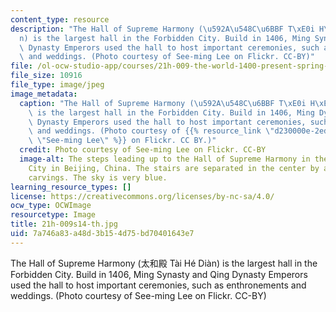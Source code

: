 ```yaml
---
content_type: resource
description: "The Hall of Supreme Harmony (\u592A\u548C\u6BBF T\xE0i H\xE9 Di\xE0\
  n) is the largest hall in the Forbidden City. Build in 1406, Ming Synasty and Qing\
  \ Dynasty Emperors used the hall to host important ceremonies, such as enthronements\
  \ and weddings. (Photo courtesy of See-ming Lee on Flickr. CC-BY)"
file: /ol-ocw-studio-app/courses/21h-009-the-world-1400-present-spring-2014/7a746a83a48d3b154d75bd70401643e7_21h-009s14-th.jpg
file_size: 10916
file_type: image/jpeg
image_metadata:
  caption: "The Hall of Supreme Harmony (\u592A\u548C\u6BBF T\xE0i H\xE9 Di\xE0n)\
    \ is the largest hall in the Forbidden City. Build in 1406, Ming Dynasty and Qing\
    \ Dynasty Emperors used the hall to host important ceremonies, such as enthronements\
    \ and weddings. (Photo courtesy of {{% resource_link \"d230000e-2ed9-4867-ad4d-9932b5562c81\"\
    \ \"See-ming Lee\" %}} on Flickr. CC BY.)"
  credit: Photo courtesy of See-ming Lee on Flickr. CC-BY
  image-alt: The steps leading up to the Hall of Supreme Harmony in the Forbidden
    City in Beijing, China. The stairs are separated in the center by a path of dragon
    carvings. The sky is very blue.
learning_resource_types: []
license: https://creativecommons.org/licenses/by-nc-sa/4.0/
ocw_type: OCWImage
resourcetype: Image
title: 21h-009s14-th.jpg
uid: 7a746a83-a48d-3b15-4d75-bd70401643e7
---
```

The Hall of Supreme Harmony (太和殿 Tài Hé Diàn) is the largest hall in the Forbidden City. Build in 1406, Ming Synasty and Qing Dynasty Emperors used the hall to host important ceremonies, such as enthronements and weddings. (Photo courtesy of See-ming Lee on Flickr. CC-BY)